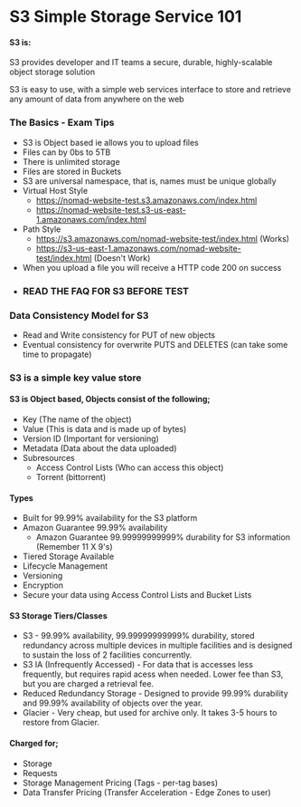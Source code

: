 # S3 Simple Storage Service 101 

#### S3 is:
S3 provides developer and IT teams a secure, durable, highly-scalable object 
storage solution 

S3 is easy to use, with a simple web services interface to store and 
retrieve any amount of data from anywhere on the web


### The Basics - Exam Tips 
* S3 is Object based ie allows you to upload files
* Files can by 0bs to 5TB
* There is unlimited storage 
* Files are stored in Buckets 
* S3 are universal namespace, that is, names must be unique globally 
* Virtual Host Style
    * https://nomad-website-test.s3.amazonaws.com/index.html
    * https://nomad-website-test.s3-us-east-1.amazonaws.com/index.html
* Path Style 
    * https://s3.amazonaws.com/nomad-website-test/index.html (Works)
    * https://s3-us-east-1.amazonaws.com/nomad-website-test/index.html (Doesn't Work)
* When you upload a file you will receive a HTTP code 200 on success  
* ### READ THE FAQ FOR S3 BEFORE TEST

### Data Consistency Model for S3
* Read and Write consistency for PUT of new objects 
* Eventual consistency for overwrite PUTS and DELETES (can take some time to propagate)


### S3 is a simple key value store
#### S3 is Object based, Objects consist of the following;
* Key (The name of the object)
* Value (This is data and is made up of bytes)
* Version ID (Important for versioning)
* Metadata (Data about the data uploaded)
* Subresources 
    * Access Control Lists (Who can access this object)
    * Torrent (bittorrent)
    
#### Types 
* Built for 99.99% availability for the S3 platform
* Amazon Guarantee 99.99% availability 
    * Amazon Guarantee 99.99999999999% durability for S3 information (Remember 11 X 9's)
* Tiered Storage Available 
* Lifecycle Management 
* Versioning 
* Encryption 
* Secure your data using Access Control Lists and Bucket Lists 

#### S3 Storage Tiers/Classes 
* S3 - 99.99% availability, 99.99999999999% durability, stored redundancy across multiple devices in 
multiple facilities and is designed to sustain the loss of 2 facilities concurrently.
* S3 IA (Infrequently Accessed) - For data that is accesses less frequently, but requires rapid 
acess when needed. Lower fee than S3, but you are charged a retrieval fee.
* Reduced Redundancy Storage - Designed to provide 99.99% durability and 99.99% availability 
of objects over the year.
* Glacier - Very cheap, but used for archive only. It takes 3-5 hours to restore from Glacier.


#### Charged for;
* Storage 
* Requests 
* Storage Management Pricing (Tags - per-tag bases)
* Data Transfer Pricing (Transfer Acceleration - Edge Zones to user)
